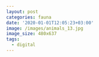 ```yaml
---
layout: post
categories: fauna
date: '2020-01-01T12:05:23+03:00'
image: /images/animals_13.jpg
image_size: 480x637
tags:
  - digital
---
```

